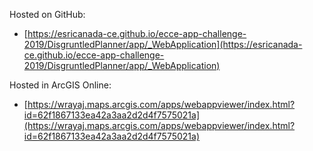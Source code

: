 Hosted on GitHub:

- [https://esricanada-ce.github.io/ecce-app-challenge-2019/DisgruntledPlanner/app/_WebApplication](https://esricanada-ce.github.io/ecce-app-challenge-2019/DisgruntledPlanner/app/_WebApplication)

Hosted in ArcGIS Online:

- [https://wrayaj.maps.arcgis.com/apps/webappviewer/index.html?id=62f1867133ea42a3aa2d2d4f7575021a](https://wrayaj.maps.arcgis.com/apps/webappviewer/index.html?id=62f1867133ea42a3aa2d2d4f7575021a)
